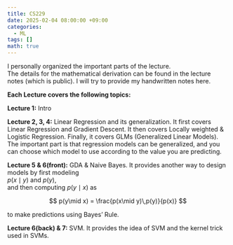 ```yaml
---
title: CS229
date: 2025-02-04 08:00:00 +09:00
categories:
  - ML
tags: []       
math: true
---
```


I personally organized the important parts of the lecture.    
The details for the mathematical derivation can be found in the lecture notes (which is public). I will try to provide my handwritten notes here.

**Each Lecture covers the following topics:**

**Lecture 1:** Intro

**Lecture 2, 3, 4:** Linear Regression and its generalization. It first covers Linear Regression and Gradient Descent. It then covers Locally weighted & Logistic Regression. Finally, it covers GLMs (Generalized Linear Models).  
The important part is that regression models can be generalized, and you can choose which model to use according to the value you are predicting.

**Lecture 5 & 6(front):** GDA & Naive Bayes. It provides another way to design models by first modeling  
$p(x\mid y)$ and $p(y)$,  
and then computing $p(y\mid x)$ as

$$
p(y\mid x) = \frac{p(x\mid y)\,p(y)}{p(x)}
$$  

to make predictions using Bayes’ Rule.

**Lecture 6(back) & 7:** SVM. It provides the idea of SVM and the kernel trick used in SVMs.
